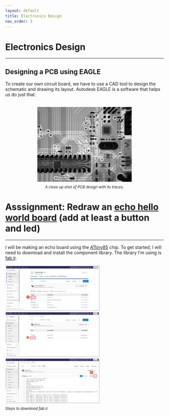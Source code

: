 ```yaml
---
layout: default
title: Electronics Design
nav_order: 3
---
```


# Electronics Design
---
## Designing a PCB using EAGLE

To create our own circuit board, we have to use a CAD tool to design the schematic and drawing its layout. Autodesk EAGLE is a software that helps us do just that. 

<br>
<center><img src="https://github.com/aloethere/EP1001/blob/gh-pages/images/pcb%20schematic.jfif?raw=true" width="300"/>
<br>
<sub><em>A close up shot of PCB design with its traces.</em></sub></center>

# Asssignment: Redraw an [echo hello world board](http://academy.cba.mit.edu/classes/embedded_programming/index.html#echo) (add at least a button and led)
---

I will be making an echo board using the [ATtiny85](https://github.com/aloethere/EP1001/blob/gh-pages/source/Atmel-2586-AVR-8-bit-Microcontroller-ATtiny25-ATtiny45-ATtiny85_Datasheet.pdf) chip. To get started, I will need to download and install the component library. The library I'm using is [fab.lr](https://gitlab.fabcloud.org/pub/libraries/electronics).

<img src="https://github.com/aloethere/EP1001/blob/gh-pages/images/fab.lr%20step1.png?raw=true" width="300"><img src="https://github.com/aloethere/EP1001/blob/gh-pages/images/fab.lr%20step%202.png?raw=true" width="300"><img src="https://github.com/aloethere/EP1001/blob/gh-pages/images/fab.lr%20step%203.png?raw=true" width="300">
<br><sub><em>Steps to download fab.lr</em></sub>
